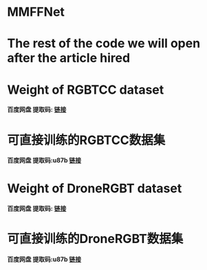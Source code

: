 # MMFFNet
# The rest of the code we will open after the article hired
# Weight of RGBTCC dataset
**百度网盘 提取码: [链接](https://github.com)**
# 可直接训练的RGBTCC数据集
**百度网盘 提取码:u87b [链接](https://pan.baidu.com/s/1jGeXJ0gvm2EXwHLk_SW7gQ?pwd=u87b)**
# Weight of DroneRGBT dataset
**百度网盘 提取码: [链接](https://github.com)**
# 可直接训练的DroneRGBT数据集
**百度网盘 提取码:u87b [链接](https://pan.baidu.com/s/17sqNcftdLtMp2ZDOWeE-Pw?pwd=f2nv)**
